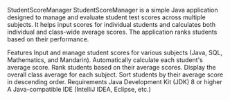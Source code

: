 StudentScoreManager
StudentScoreManager is a simple Java application designed to manage and evaluate student test scores across multiple subjects. It helps input scores for individual students and calculates both individual and class-wide average scores. The application ranks students based on their performance.

Features
Input and manage student scores for various subjects (Java, SQL, Mathematics, and Mandarin).
Automatically calculate each student's average score.
Rank students based on their average scores.
Display the overall class average for each subject.
Sort students by their average score in descending order.
Requirements
Java Development Kit (JDK) 8 or higher
A Java-compatible IDE (IntelliJ IDEA, Eclipse, etc.)
